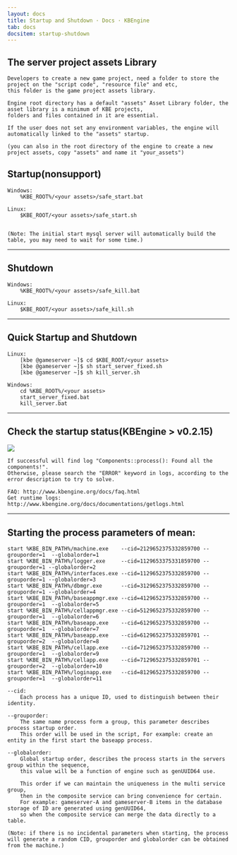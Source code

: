 ```yaml
---
layout: docs
title: Startup and Shutdown · Docs · KBEngine
tab: docs
docsitem: startup-shutdown
---
```



The server project assets Library
-------------------

	Developers to create a new game project, need a folder to store the project on the "script code", "resource file" and etc, 
	this folder is the game project assets library.

	Engine root directory has a default "assets" Asset Library folder, the asset library is a minimum of KBE projects, 
	folders and files contained in it are essential.

	If the user does not set any environment variables, the engine will automatically linked to the "assets" startup.

	(you can also in the root directory of the engine to create a new project assets, copy "assets" and name it "your_assets")


Startup(nonsupport)
-------------------

	Windows:
		%KBE_ROOT%/<your assets>/safe_start.bat

	Linux:
		$KBE_ROOT/<your assets>/safe_start.sh


	(Note: The initial start mysql server will automatically build the table, you may need to wait for some time.)


- - -


Shutdown
-------------------

	Windows:
		%KBE_ROOT%/<your assets>/safe_kill.bat

	Linux:
		$KBE_ROOT/<your assets>/safe_kill.sh


- - -


Quick Startup and Shutdown
-------------------

	Linux:
		[kbe @gameserver ~]$ cd $KBE_ROOT/<your assets>
		[kbe @gameserver ~]$ sh start_server_fixed.sh
		[kbe @gameserver ~]$ sh kill_server.sh

	Windows:
		cd %KBE_ROOT%/<your assets>
		start_server_fixed.bat
		kill_server.bat


- - -


Check the startup status(KBEngine > v0.2.15)
-------------------

<img class="screenshots-img" src="{{ site.baseurl }}/assets/img/screenshots/startup_status.png">

	If successful will find log "Components::process(): Found all the components!".
	Otherwise, please search the "ERROR" keyword in logs, according to the error description to try to solve.

	FAQ: http://www.kbengine.org/docs/faq.html
	Get runtime logs: http://www.kbengine.org/docs/documentations/getlogs.html


- - -


Starting the process parameters of mean:
-------------------

	start %KBE_BIN_PATH%/machine.exe	--cid=2129652375332859700 --grouporder=1  --globalorder=1
	start %KBE_BIN_PATH%/logger.exe		--cid=1129653375331859700 --grouporder=1 --globalorder=2
	start %KBE_BIN_PATH%/interfaces.exe	--cid=1129652375332859700 --grouporder=1 --globalorder=3
	start %KBE_BIN_PATH%/dbmgr.exe		--cid=3129652375332859700 --grouporder=1 --globalorder=4
	start %KBE_BIN_PATH%/baseappmgr.exe	--cid=4129652375332859700 --grouporder=1  --globalorder=5
	start %KBE_BIN_PATH%/cellappmgr.exe	--cid=5129652375332859700 --grouporder=1  --globalorder=6
	start %KBE_BIN_PATH%/baseapp.exe	--cid=6129652375332859700 --grouporder=1  --globalorder=7
	start %KBE_BIN_PATH%/baseapp.exe	--cid=6129652375332859701 --grouporder=2  --globalorder=8
	start %KBE_BIN_PATH%/cellapp.exe	--cid=7129652375332859700 --grouporder=1  --globalorder=9
	start %KBE_BIN_PATH%/cellapp.exe	--cid=7129652375332859701 --grouporder=2  --globalorder=10
	start %KBE_BIN_PATH%/loginapp.exe	--cid=8129652375332859700 --grouporder=1  --globalorder=11

	--cid:
		Each process has a unique ID, used to distinguish between their identity.

	--grouporder:
		The same name process form a group, this parameter describes process startup order.
		This order will be used in the script, For example: create an entity in the first start the baseapp process.

	--globalorder:
		Global startup order, describes the process starts in the servers group within the sequence, 
		this value will be a function of engine such as genUUID64 use.

		This order if we can maintain the uniqueness in the multi service group, 
		then in the composite service can bring convenience for certain.
		For example: gameserver-A and gameserver-B items in the database storage of ID are generated using genUUID64, 
		so when the composite service can merge the data directly to a table.

	(Note: if there is no incidental parameters when starting, the process will generate a random CID, grouporder and globalorder can be obtained from the machine.)
